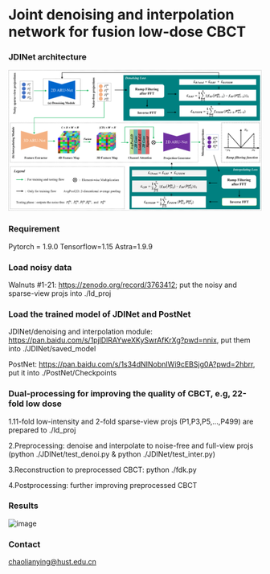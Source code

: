 # Joint denoising and interpolation network for fusion low-dose CBCT

### JDINet architecture

![image](https://github.com/LianyingChao/FusionLowDoseCBCT/blob/master/figures/1.png)

### Requirement

Pytorch = 1.9.0 Tensorflow=1.15 Astra=1.9.9

### Load noisy data

Walnuts #1-21: https://zenodo.org/record/3763412;  put the noisy and sparse-view projs into ./ld_proj

### Load the trained model of JDINet and PostNet

JDINet/denoising and interpolation module: https://pan.baidu.com/s/1pjlDlRAYweXKySwrAfKrXg?pwd=nnix, put them into ./JDINet/saved_model

PostNet: https://pan.baidu.com/s/1s34dNINobnIWi9cEBSjg0A?pwd=2hbrr, put it into ./PostNet/Checkpoints

### Dual-processing for improving the quality of CBCT, e.g, 22-fold low dose

1.11-fold low-intensity and 2-fold sparse-view projs (P1,P3,P5,...,P499) are prepared to ./ld_proj

2.Preprocessing: denoise and interpolate to noise-free and full-view projs (python ./JDINet/test_denoi.py & python ./JDINet/test_inter.py)

3.Reconstruction to preprocessed CBCT: python ./fdk.py

4.Postprocessing: further improving preprocessed CBCT

### Results

![image](https://github.com/LianyingChao/FusionLowDoseCBCT/blob/master/figures/2.png)

### Contact

chaolianying@hust.edu.cn


